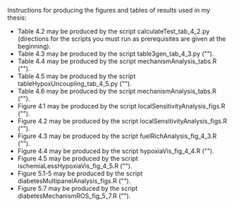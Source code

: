 Instructions for producing the figures and tables of results used in my thesis:

* Table 4.2 may be produced by the script calculateTest_tab_4_2.py (directions for the scripts you must run as prerequisites are given at the beginning).
* Table 4.3 may be produced by the script table3gen_tab_4_3.py ("").
* Table 4.4 may be produced by the script mechanismAnalysis_tabs.R ("").
* Table 4.5 may be produced by the script tableHypoxUncoupling_tab_4_5.py ("").
* Table 4.6 may be produced by the script mechanismAnalysis_tabs.R ("").
* Figure 4.1 may be produced by the script localSensitivityAnalysis_figs.R ("").
* Figure 4.2 may be produced by the script localSensitivityAnalysis_figs.R ("").
* Figure 4.3 may be produced by the script fuelRichAnalysis_fig_4_3.R ("").
* Figure 4.4 may be produced by the script hypoxiaVis_fig_4_4.R ("").
* Figure 4.5 may be produced by the script ischemiaLessHypoxiaVis_fig_4_5.R ("").
* Figure 5.1-5 may be produced by the script diabetesMultipanelAnalysis_figs.R ("").
* Figure 5.7 may be produced by the script diabetesMechanismROS_fig_5_7.R ("").
